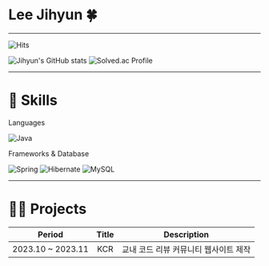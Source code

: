 # Lee Jihyun 🍀

---

![Hits](https://hits.seeyoufarm.com/api/count/incr/badge.svg?url=https%3A%2F%2Fgithub.com%2FJihyun3478&count_bg=%23C9E6FF&title_bg=%2396C5FF&icon=&icon_color=%23E7E7E7&title=hits&edge_flat=false)

![Jihyun's GitHub stats](https://github-readme-stats.vercel.app/api?username=Jihyun3478&show_icons=true&theme=prussian)
![Solved.ac Profile](http://mazassumnida.wtf/api/v2/generate_badge?boj=hun3478)

---

# 🌱 Skills
Languages<br>

![Java](https://img.shields.io/badge/-Java-007396?style=for-the-badge&logo=&logoColor=white)

Frameworks & Database<br>

![Spring](https://img.shields.io/badge/-Spring-6DB33F?style=for-the-badge&logo=spring&logoColor=white)
![Hibernate](https://img.shields.io/badge/-Hibernate-59666C?style=for-the-badge&logo=hibernate&logoColor=white)
![MySQL](https://img.shields.io/badge/-MySQL-4479A1?style=for-the-badge&logo=mysql&logoColor=white)

<!-- Infra -->
<!-- ![Docker](https://img.shields.io/badge/-Docker-2496ED?style=for-the-badge&logo=docker&logoColor=white) -->
<!-- ![AWS](https://img.shields.io/badge/-AWS-FF9900?style=for-the-badge&logo=AmazonAWS&logoColor=white) -->
<!-- ![Kafka](https://img.shields.io/badge/-Kafka-231F20?style=for-the-badge&logo=apachekafka&logoColor=white) -->

---

# 👩‍💻 Projects
Period | Title | Description
:--: | :--: | :--:
2023.10 ~ 2023.11 | KCR | 교내 코드 리뷰 커뮤니티 웹사이트 제작


<!-- # 💡 Experiences -->
